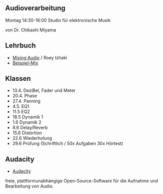 ## Audioverarbeitung

Montag 14:30-16:00 Studio für elektronische Musik

von Dr. Chikashi Miyama

## Lehrbuch

- [Mixing Audio](http://www.mixingaudio.com) / Roey Izhaki
- [Beispiel-Mix](http://www.mixingaudio.com/book/sample_mixes.php)

## Klassen

- 13.4. DeziBel, Fader und Meter
- 20.4. Phase
- 27.4. Panning
- 4.5. EQ1
- 11.5 EQ2
- 18.5 Dynamik 1
- 1.6 Dynamik 2
- 8.6 Delay/Reverb
- 15.6 Distortion
- 22.6 Wiederholung
- 29.6 Prüfung (Schriftlich / 50x Aufgaben 30x Hörtest)

## Audacity

- [Audacity](http://audacity.sourceforge.net)

freie, plattformunabhängige Open-Source-Software für die Aufnahme und Bearbeitung von Audio.
